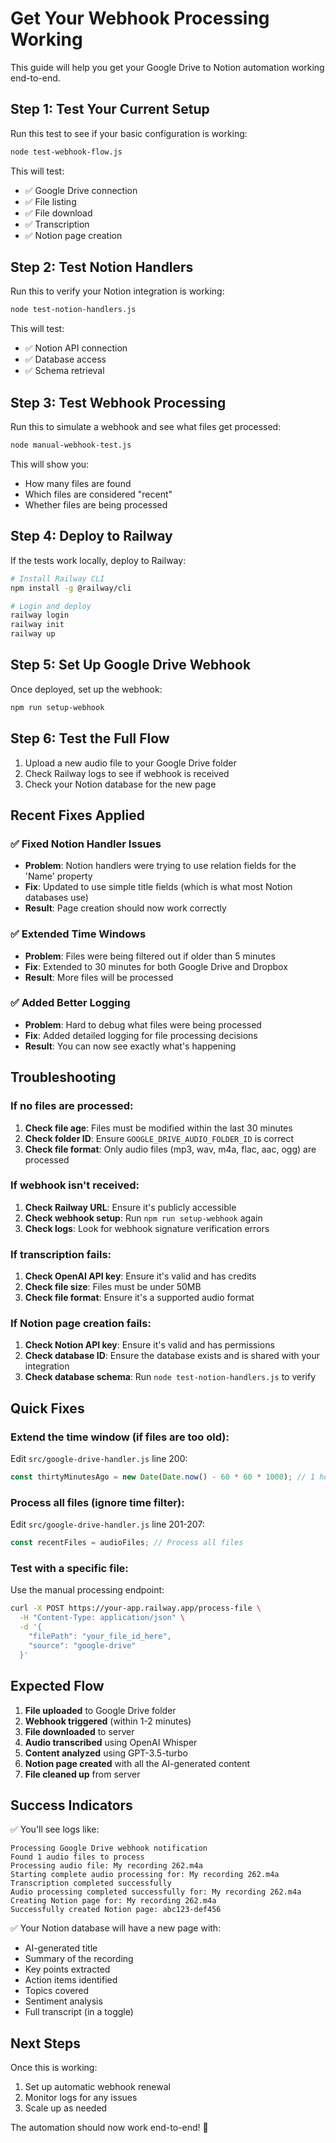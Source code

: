 # Get Your Webhook Processing Working

This guide will help you get your Google Drive to Notion automation working end-to-end.

## Step 1: Test Your Current Setup

Run this test to see if your basic configuration is working:

```bash
node test-webhook-flow.js
```

This will test:
- ✅ Google Drive connection
- ✅ File listing
- ✅ File download
- ✅ Transcription
- ✅ Notion page creation

## Step 2: Test Notion Handlers

Run this to verify your Notion integration is working:

```bash
node test-notion-handlers.js
```

This will test:
- ✅ Notion API connection
- ✅ Database access
- ✅ Schema retrieval

## Step 3: Test Webhook Processing

Run this to simulate a webhook and see what files get processed:

```bash
node manual-webhook-test.js
```

This will show you:
- How many files are found
- Which files are considered "recent"
- Whether files are being processed

## Step 4: Deploy to Railway

If the tests work locally, deploy to Railway:

```bash
# Install Railway CLI
npm install -g @railway/cli

# Login and deploy
railway login
railway init
railway up
```

## Step 5: Set Up Google Drive Webhook

Once deployed, set up the webhook:

```bash
npm run setup-webhook
```

## Step 6: Test the Full Flow

1. Upload a new audio file to your Google Drive folder
2. Check Railway logs to see if webhook is received
3. Check your Notion database for the new page

## Recent Fixes Applied

### ✅ Fixed Notion Handler Issues
- **Problem**: Notion handlers were trying to use relation fields for the 'Name' property
- **Fix**: Updated to use simple title fields (which is what most Notion databases use)
- **Result**: Page creation should now work correctly

### ✅ Extended Time Windows
- **Problem**: Files were being filtered out if older than 5 minutes
- **Fix**: Extended to 30 minutes for both Google Drive and Dropbox
- **Result**: More files will be processed

### ✅ Added Better Logging
- **Problem**: Hard to debug what files were being processed
- **Fix**: Added detailed logging for file processing decisions
- **Result**: You can now see exactly what's happening

## Troubleshooting

### If no files are processed:

1. **Check file age**: Files must be modified within the last 30 minutes
2. **Check folder ID**: Ensure `GOOGLE_DRIVE_AUDIO_FOLDER_ID` is correct
3. **Check file format**: Only audio files (mp3, wav, m4a, flac, aac, ogg) are processed

### If webhook isn't received:

1. **Check Railway URL**: Ensure it's publicly accessible
2. **Check webhook setup**: Run `npm run setup-webhook` again
3. **Check logs**: Look for webhook signature verification errors

### If transcription fails:

1. **Check OpenAI API key**: Ensure it's valid and has credits
2. **Check file size**: Files must be under 50MB
3. **Check file format**: Ensure it's a supported audio format

### If Notion page creation fails:

1. **Check Notion API key**: Ensure it's valid and has permissions
2. **Check database ID**: Ensure the database exists and is shared with your integration
3. **Check database schema**: Run `node test-notion-handlers.js` to verify

## Quick Fixes

### Extend the time window (if files are too old):
Edit `src/google-drive-handler.js` line 200:
```javascript
const thirtyMinutesAgo = new Date(Date.now() - 60 * 60 * 1000); // 1 hour
```

### Process all files (ignore time filter):
Edit `src/google-drive-handler.js` line 201-207:
```javascript
const recentFiles = audioFiles; // Process all files
```

### Test with a specific file:
Use the manual processing endpoint:
```bash
curl -X POST https://your-app.railway.app/process-file \
  -H "Content-Type: application/json" \
  -d '{
    "filePath": "your_file_id_here",
    "source": "google-drive"
  }'
```

## Expected Flow

1. **File uploaded** to Google Drive folder
2. **Webhook triggered** (within 1-2 minutes)
3. **File downloaded** to server
4. **Audio transcribed** using OpenAI Whisper
5. **Content analyzed** using GPT-3.5-turbo
6. **Notion page created** with all the AI-generated content
7. **File cleaned up** from server

## Success Indicators

✅ You'll see logs like:
```
Processing Google Drive webhook notification
Found 1 audio files to process
Processing audio file: My recording 262.m4a
Starting complete audio processing for: My recording 262.m4a
Transcription completed successfully
Audio processing completed successfully for: My recording 262.m4a
Creating Notion page for: My recording 262.m4a
Successfully created Notion page: abc123-def456
```

✅ Your Notion database will have a new page with:
- AI-generated title
- Summary of the recording
- Key points extracted
- Action items identified
- Topics covered
- Sentiment analysis
- Full transcript (in a toggle)

## Next Steps

Once this is working:
1. Set up automatic webhook renewal
2. Monitor logs for any issues
3. Scale up as needed

The automation should now work end-to-end! 🎉